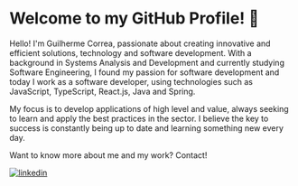 # Welcome to my GitHub Profile! 👋

Hello! I'm Guilherme Correa, passionate about creating innovative and efficient solutions, technology and software development. With a background in Systems Analysis and Development and currently studying Software Engineering, I found my passion for software development and today I work as a software developer, using technologies such as JavaScript, TypeScript, React.js, Java and Spring.

My focus is to develop applications of high level and value, always seeking to learn and apply the best practices in the sector. I believe the key to success is constantly being up to date and learning something new every day.

Want to know more about me and my work? Contact!

[![linkedin](https://img.shields.io/badge/linkedin-0A66C2?style=for-the-badge&logo=linkedin&logoColor=white)](https://www.linkedin.com/in/guiestevamcorrea/ )

